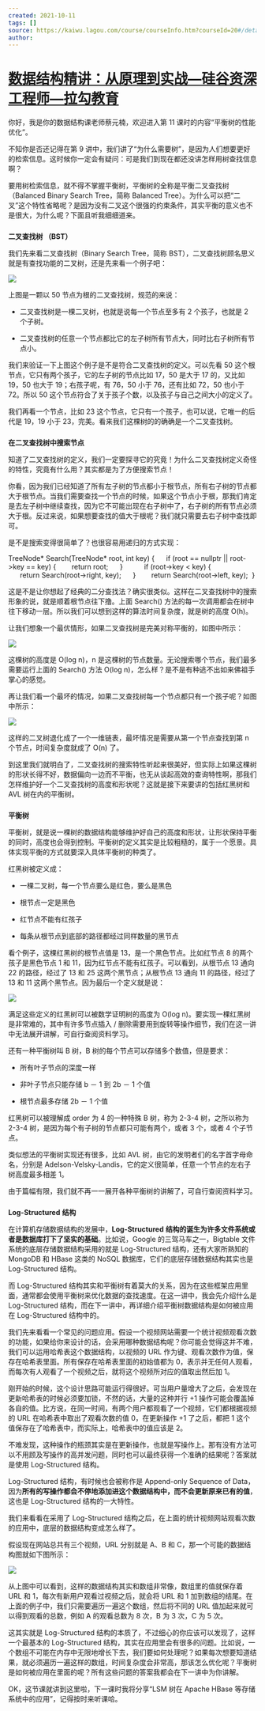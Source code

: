 ```yaml
---
created: 2021-10-11
tags: []
source: https://kaiwu.lagou.com/course/courseInfo.htm?courseId=20#/detail/pc?id=524
author: 
---
```


# [数据结构精讲：从原理到实战—硅谷资深工程师—拉勾教育](https://kaiwu.lagou.com/course/courseInfo.htm?courseId=20#/detail/pc?id=524)


你好，我是你的数据结构课老师蔡元楠，欢迎进入第 11 课时的内容“平衡树的性能优化”。  

不知你是否还记得在第 9 讲中，我们讲了“为什么需要树”，是因为人们想要更好的检索信息。这时候你一定会有疑问：可是我们到现在都还没讲怎样用树查找信息啊？

要用树检索信息，就不得不掌握平衡树，平衡树的全称是平衡二叉查找树（Balanced Binary Search Tree，简称 Balanced Tree）。为什么可以把“二叉”这个特性省略呢？是因为没有二叉这个很强的约束条件，其实平衡的意义也不是很大，为什么呢？下面且听我细细道来。

### 

**二叉查找树 （BST）**

我们先来看二叉查找树（Binary Search Tree，简称 BST），二叉查找树顾名思义就是有查找功能的二叉树，还是先来看一个例子吧：

![](https://s0.lgstatic.com/i/image3/M01/62/6F/Cgq2xl4lJxiAQfdjAABNJHaIRGg578.png)

上图是一颗以 50 节点为根的二叉查找树，规范的来说：

-   二叉查找树是一棵二叉树，也就是说每一个节点至多有 2 个孩子，也就是 2 个子树。
    
-   二叉查找树的任意一个节点都比它的左子树所有节点大，同时比右子树所有节点小。
    

我们来验证一下上图这个例子是不是符合二叉查找树的定义。可以先看 50 这个根节点，它只有两个孩子，它的左子树的节点比如 17，50 是大于 17 的，又比如 19，50 也大于 19；右孩子呢，有 76，50 小于 76，还有比如 72，50 也小于 72。所以 50 这个节点符合了关于孩子个数，以及孩子与自己之间大小的定义了。

我们再看一个节点，比如 23 这个节点，它只有一个孩子，也可以说，它唯一的后代是 19，19 小于 23，完美。看来我们这棵树的的确确是一个二叉查找树。

### 

**在二叉查找树中搜索节点**

知道了二叉查找树的定义，我们一定要探寻它的究竟！为什么二叉查找树定义奇怪的特性，究竟有什么用？其实都是为了方便搜索节点！

你看，因为我们已经知道了所有左子树的节点都小于根节点，所有右子树的节点都大于根节点。当我们需要查找一个节点的时候，如果这个节点小于根，那我们肯定是去左子树中继续查找，因为它不可能出现在右子树中了，右子树的所有节点必须大于根。反过来说，如果想要查找的值大于根呢？我们就只需要去右子树中查找即可。

是不是搜索变得很简单了？也很容易用递归的方式实现：

TreeNode\* Search(TreeNode\* root, int key) { 
    if (root == nullptr || root->key == key) {
       return root; 
    }
     
    if (root->key < key) {
      return Search(root->right, key); 
    }
  
    return Search(root->left, key); 
}

这是不是让你想起了经典的二分查找法？确实很类似。这样在二叉查找树中的搜索形象的说，就是顺着根节点往下撸。上面 Search() 方法的每一次调用都会在树中往下移动一层。所以我们可以想到这样的算法时间复杂度，就是树的高度 O(h)。

让我们想象一个最优情形，如果二叉查找树是完美对称平衡的，如图中所示：

![](https://s0.lgstatic.com/i/image3/M01/62/6F/CgpOIF4lJxiARTx7AAAs1WYpVu4184.png)

这棵树的高度是 O(log n)，n 是这棵树的节点数量。无论搜索哪个节点，我们最多需要运行上面的 Search() 方法 O(log n)，怎么样？是不是有种逃不出如来佛祖手掌心的感觉。

再让我们看一个最坏的情况，如果二叉查找树每一个节点都只有一个孩子呢？如图中所示：

![](https://s0.lgstatic.com/i/image3/M01/62/6F/Cgq2xl4lJxiAUwTpAABybInZyxQ334.png)

这样的二叉树退化成了一个一维链表，最坏情况是需要从第一个节点查找到第 n 个节点，时间复杂度就成了 O(n) 了。

到这里我们就明白了，二叉查找树的搜索特性听起来很美好，但实际上如果这棵树的形状长得不好，数据偏向一边而不平衡，也无从谈起高效的查询特性啊，那我们怎样维护好一个二叉查找树的高度和形状呢？这就是接下来要讲的包括红黑树和 AVL 树在内的平衡树。

### 

**平衡树**

平衡树，就是说一棵树的数据结构能够维护好自己的高度和形状，让形状保持平衡的同时，高度也会得到控制。平衡树的定义其实是比较粗糙的，属于一个愿景。具体实现平衡的方式就要深入具体平衡树的种类了。

红黑树被定义成：

-   一棵二叉树，每一个节点要么是红色，要么是黑色
    
-   根节点一定是黑色
    
-   红节点不能有红孩子
    
-   每条从根节点到底部的路径都经过同样数量的黑节点
    

看个例子，这棵红黑树的根节点值是 13，是一个黑色节点。比如红节点 8 的两个孩子是黑色节点 1 和 11，因为红节点不能有红孩子。可以看到，从根节点 13 通向 22 的路径，经过了 13 和 25 这两个黑节点；从根节点 13 通向 11 的路径，经过了 13 和 11 这两个黑节点。因为最后一个定义就是说：

![](https://s0.lgstatic.com/i/image3/M01/62/6F/CgpOIF4lJxiAZkIuAAECpEddJJM026.png)

满足这些定义的红黑树可以被数学证明树的高度为 O(log n)。要实现一棵红黑树是非常难的，其中有许多节点插入 / 删除需要用到旋转等操作细节，我们在这一讲中无法展开讲解，可自行查阅资料学习。

还有一种平衡树叫 B 树，B 树的每个节点可以存储多个数值，但是要求：

-   所有叶子节点的深度一样
    
-   非叶子节点只能存储 b － 1 到 2b － 1 个值
    
-   根节点最多存储 2b － 1 个值
    

红黑树可以被理解成 order 为 4 的一种特殊 B 树，称为 2-3-4 树，之所以称为 2-3-4 树，是因为每个有子树的节点都只可能有两个，或者 3 个，或者 4 个子节点。

类似想法的平衡树实现还有很多，比如 AVL 树，由它的发明者们的名字首字母命名，分别是 Adelson-Velsky-Landis，它的定义很简单，任意一个节点的左右子树高度最多相差 1。

由于篇幅有限，我们就不再一一展开各种平衡树的讲解了，可自行查阅资料学习。

### 

**Log-Structured** **结构**

在计算机存储数据结构的发展中，**Log-****S****tructured** **结构的诞生为许多文件系统或者是数据库打下了坚实的基础**。比如说，Google 的三驾马车之一，Bigtable 文件系统的底层存储数据结构采用的就是 Log-Structured 结构，还有大家所熟知的 MongoDB 和 HBase 这类的 NoSQL 数据库，它们的底层存储数据结构其实也是 Log-Structured 结构。

而 Log-Structured 结构其实和平衡树有着莫大的关系，因为在这些框架应用里面，通常都会使用平衡树来优化数据的查找速度。在这一讲中，我会先介绍什么是 Log-Structured 结构，而在下一讲中，再详细介绍平衡树数据结构是如何被应用在 Log-Structured 结构中的。

我们先来看看一个常见的问题应用。假设一个视频网站需要一个统计视频观看次数的功能，如果给你来设计的话，会采用哪种数据结构呢？你可能会觉得这并不难，我们可以运用哈希表这个数据结构，以视频的 URL 作为键、观看次数作为值，保存在哈希表里面。所有保存在哈希表里面的初始值都为 0，表示并无任何人观看，而每次有人观看了一个视频之后，就将这个视频所对应的值取出然后加 1。

刚开始的时候，这个设计思路可能运行得很好。可当用户量增大了之后，会发现在更新哈希表的时候必须要加锁，不然的话，大量的这种并行 +1 操作可能会覆盖掉各自的值。比方说，在同一时间，有两个用户都观看了一个视频，它们都根据视频的 URL 在哈希表中取出了观看次数的值 0，在更新操作 +1 了之后，都把 1 这个值保存在了哈希表中，而实际上，哈希表中的值应该是 2。

不难发现，这种操作的瓶颈其实是在更新操作，也就是写操作上。那有没有方法可以不用顾及写操作的高并发问题，同时也可以最终获得一个准确的结果呢？答案就是使用 Log-Structured 结构。

Log-Structured 结构，有时候也会被称作是 Append-only Sequence of Data，因为**所有的写操作都会不停地添加进这个数据结构中，而不会更新原来已有的值**，这也是 Log-Structured 结构的一大特性。

我们来看看在采用了 Log-Structured 结构之后，在上面的统计视频网站观看次数的应用中，底层的数据结构变成怎么样了。

假设现在网站总共有三个视频，URL 分别就是 A、B 和 C，那一个可能的数据结构图就如下图所示：

![](https://s0.lgstatic.com/i/image3/M01/62/6F/Cgq2xl4lJxiANBoGAADWAJDk3lo640.png)

从上图中可以看到，这样的数据结构其实和数组非常像，数组里的值就保存着 URL 和 1，每次有新用户观看过视频之后，就会将 URL 和 1 加到数组的结尾。在上面的例子中，我们只需要遍历一遍这个数组，然后将不同的 URL 值加起来就可以得到观看的总数，例如 A 的观看总数为 8 次，B 为 3 次，C 为 5 次。

这其实就是 Log-Structured 结构的本质了，不过细心的你应该可以发现了，这样一个最基本的 Log-Structured 结构，其实在应用里会有很多的问题。比如说，一个数组不可能在内存中无限地增长下去，我们要如何处理呢？如果每次想要知道结果，就必须遍历一遍这样的数组，时间复杂度会非常高，那该怎么优化呢？平衡树是如何被应用在里面的呢？所有这些问题的答案我都会在下一讲中为你讲解。

OK，这节课就讲到这里啦，下一课时我将分享“LSM 树在 Apache HBase 等存储系统中的应用”，记得按时来听课哈。
